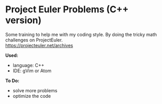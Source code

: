 # Project Euler Problems (C++ version)
Some training to help me with my coding style. By doing the tricky math challenges on ProjectEuler. <br/>
https://projecteuler.net/archives

<b>Used:</b>
- language: C++
- IDE: gVim or Atom

<b>To Do:</b>
- solve more problems
- optimize the code
